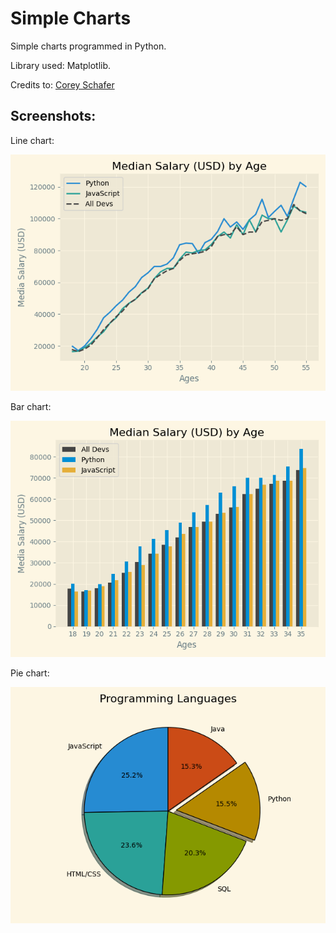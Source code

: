 # Simple Charts
Simple charts programmed in Python.

Library used: Matplotlib.

Credits to: [Corey Schafer](https://www.youtube.com/watch?v=UO98lJQ3QGI)

## Screenshots:

Line chart:

![alt text](https://github.com/math-reis/basic-projects/blob/main/simple-charts/images/image1.png?raw=true)

Bar chart:

![alt text](https://github.com/math-reis/basic-projects/blob/main/simple-charts/images/image2.png?raw=true)

Pie chart:

![alt text](https://github.com/math-reis/basic-projects/blob/main/simple-charts/images/image3.png?raw=true)
